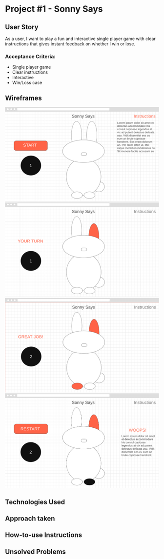 # Project #1 - Sonny Says

## User Story
As a user, I want to play a fun and interactive single player game with clear instructions that gives instant feedback on whether I win or lose. 

### Acceptance Criteria:
- Single player game
- Clear instructions
- Interactive
- Win/Loss case

## Wireframes
![Sonny Says Wireframe1](assets/sonnysays_wireframe1.png)
![Sonny Says Wireframe2](assets/sonnysays_wireframe2.png)
![Sonny Says Wireframe3](assets/sonnysays_wireframe3.png)
![Sonny Says Wireframe4](assets/sonnysays_wireframe4.png)

## Technologies Used
## Approach taken
## How-to-use Instructions
## Unsolved Problems